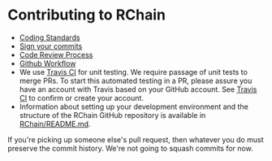 # Contributing to RChain

* [Coding Standards](https://rchain.atlassian.net/wiki/spaces/DOC/pages/28082177/Coding+Standards)
* [Sign your commits](https://rchain.atlassian.net/wiki/spaces/DOC/pages/498630673/How+to+sign+commits+to+rchain+rchain)
* [Code Review Process](https://rchain.atlassian.net/wiki/spaces/DOC/pages/44040200/Code+Review+Process)
* [Github Workflow](https://rchain.atlassian.net/wiki/spaces/DOC/pages/44007462/Github+Fork-n-Beans+Workflow)
* We use [Travis CI](https://travis-ci.org) for unit testing. We require passage of unit tests to merge PRs. To start this automated testing in a PR, please assure you have an account with Travis based on your GitHub account. See [Travis CI](https://travis-ci.org) to confirm or create your account.
* Information about setting up your development environment and the structure of the RChain GitHub repository is available in [RChain/README.md](https://github.com/rchain/rchain/blob/master/README.md).

If you're picking up someone else's pull request, then whatever you
do must preserve the commit history. We're not going to squash commits
for now.
